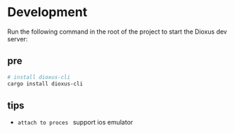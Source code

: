 # Development

Run the following command in the root of the project to start the Dioxus dev server:

## pre
```bash
# install dioxus-cli
cargo install dioxus-cli
```

## tips
* `attach to proces ` support ios emulator


